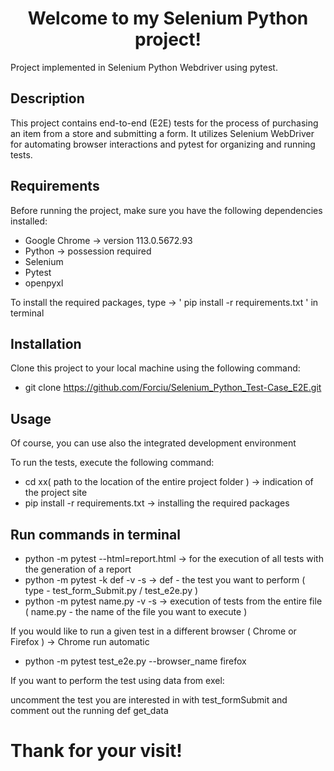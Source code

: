 <h1 align="center">Welcome to my Selenium Python project!</h1>

Project implemented in Selenium Python Webdriver using pytest.

## Description

This project contains end-to-end (E2E) tests for the process of purchasing an item from a store and submitting a form. It utilizes Selenium WebDriver for automating browser interactions and pytest for organizing and running tests.

## Requirements

Before running the project, make sure you have the following dependencies installed:
- Google Chrome -> version 113.0.5672.93
- Python -> possession required
- Selenium
- Pytest
- openpyxl

To install the required packages, type -> ' pip install -r requirements.txt ' in terminal

## Installation

Clone this project to your local machine using the following command:
  - git clone https://github.com/Forciu/Selenium_Python_Test-Case_E2E.git

## Usage

 Of course, you can use also the integrated development environment

To run the tests, execute the following command:
  - cd xx( path to the location of the entire project folder ) -> indication of the project site
  - pip install -r requirements.txt -> installing the required packages
  
  ## Run commands in terminal
  - python -m pytest --html=report.html -> for the execution of all tests with the generation of a report
  - python -m pytest -k def -v -s -> def - the test you want to perform ( type - test_form_Submit.py / test_e2e.py )
  - python -m pytest name.py -v -s -> execution of tests from the entire file ( name.py - the name of the file you want to execute )
  
  If you would like to run a given test in a different browser ( Chrome or Firefox ) -> Chrome run automatic
  - python -m pytest test_e2e.py --browser_name firefox
 
If you want to perform the test using data from exel:

uncomment the test you are interested in with test_formSubmit and comment out the running def get_data


<h1> Thank for your visit! </h1>
